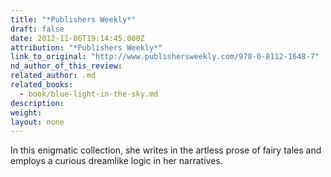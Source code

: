 ```yaml
---
title: "*Publishers Weekly*"
draft: false
date: 2012-11-06T19:14:45.000Z
attribution: "*Publishers Weekly*"
link_to_original: "http://www.publishersweekly.com/978-0-8112-1648-7"
nd_author_of_this_review:
related_author: .md
related_books:
  - book/blue-light-in-the-sky.md
description:
weight:
layout: none
---
```

In this enigmatic collection, she writes in the artless prose of fairy tales and employs a curious dreamlike logic in her narratives.

